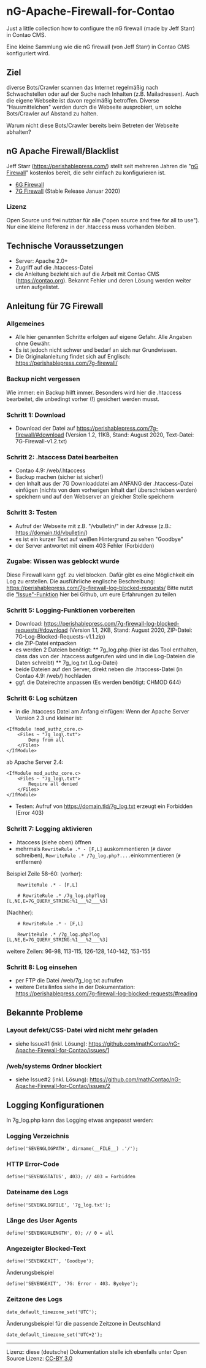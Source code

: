 # nG-Apache-Firewall-for-Contao
Just a little collection how to configure the nG firewall (made by Jeff Starr) in Contao CMS.

Eine kleine Sammlung wie die nG firewall (von Jeff Starr) in Contao CMS konfiguriert wird.

## Ziel
diverse Bots/Crawler scannen das Internet regelmäßig nach Schwachstellen oder auf der Suche nach Inhalten (z.B. Mailadressen). Auch die eigene Webseite ist davon regelmäßig betroffen. Diverse "Hausmittelchen" werden durch die Webseite ausprobiert, um solche Bots/Crawler auf Abstand zu halten.

Warum nicht diese Bots/Crawler bereits beim Betreten der Webseite abhalten?

## nG Apache Firewall/Blacklist
Jeff Starr (https://perishablepress.com/) stellt seit mehreren Jahren die "[nG Firewall](https://perishablepress.com/tag/ng/)"  kostenlos bereit, die sehr einfach zu konfigurieren ist.
* [6G Firewall](https://perishablepress.com/6g/)
* [7G Firewall](https://perishablepress.com/7g-firewall/) (Stable Release Januar 2020)
### Lizenz
Open Source und frei nutzbar für alle ("open source and free for all to use"). Nur eine kleine Referenz in der .htaccess muss vorhanden bleiben.

## Technische Voraussetzungen
* Server: Apache 2.0+
* Zugriff auf die .htaccess-Datei
* die Anleitung bezieht sich auf die Arbeit mit Contao CMS (https://contao.org). Bekannt Fehler und deren Lösung werden weiter unten aufgelistet.

## Anleitung für 7G Firewall
### Allgemeines
* Alle hier genannten Schritte erfolgen auf eigene Gefahr. Alle Angaben ohne Gewähr.
* Es ist jedoch nicht schwer und bedarf an sich nur Grundwissen.
* Die Originalanleitung findet sich auf Englisch: https://perishablepress.com/7g-firewall/
### Backup nicht vergessen
Wie immer: ein Backup hilft immer. Besonders wird hier die .htaccess bearbeitet, die unbedingt vorher (!) gesichert werden musst.
### Schritt 1: Download
* Download der Datei auf https://perishablepress.com/7g-firewall/#download (Version 1.2, 11KB, Stand: August 2020, Text-Datei: 7G-Firewall-v1.2.txt)
### Schritt 2: .htaccess Datei bearbeiten
* Contao 4.9: /web/.htaccess
* Backup machen (sicher ist sicher!)
* den Inhalt aus der 7G Downloaddatei am ANFANG der .htaccess-Datei einfügen (nichts von dem vorherigen Inhalt darf überschrieben werden)
* speichern und auf den Webserver an gleicher Stelle speichern
### Schritt 3: Testen
* Aufruf der Webseite mit z.B. "/vbulletin/" in der Adresse (z.B.: https://domain.tld/vbulletin/)
* es ist ein kurzer Text auf weißen Hintergrund zu sehen "Goodbye"
* der Server antwortet mit einem 403 Fehler (Forbidden)
### Zugabe: Wissen was geblockt wurde
Diese Firewall kann ggf. zu viel blocken. 
Dafür gibt es eine Möglichkeit ein Log zu erstellen. Die ausführliche englische Beschreibung: https://perishablepress.com/7g-firewall-log-blocked-requests/
Bitte nutzt die ["Issue"-Funktion](https://github.com/mathContao/xG-Apache-Firewall-for-Contao/issues) hier bei Github, um eure Erfahrungen zu teilen
### Schritt 5: Logging-Funktionen vorbereiten
* Download: https://perishablepress.com/7g-firewall-log-blocked-requests/#download (Version 1.1, 2KB, Stand: August 2020, ZIP-Datei: 7G-Log-Blocked-Requests-v1.1.zip)
* die ZIP-Datei entpacken
* es werden 2 Dateien benötigt:
** 7g_log.php (hier ist das Tool enthalten, dass das von der .htaccess aufgerufen wird und in die Log-Dateien die Daten schreibt)
** 7g_log.txt (Log-Datei)
* beide Dateien auf den Server, direkt neben die .htaccess-Datei (in Contao 4.9: /web/) hochladen
* ggf. die Dateirechte anpassen (Es werden benötigt: CHMOD 644)
### Schritt 6: Log schützen
* in die .htaccess Datei am Anfang einfügen:
Wenn der Apache Server Version 2.3 und kleiner ist:
```
<IfModule !mod_authz_core.c>
	<Files ~ "7g_log\.txt">
		Deny from all
	</Files>
</IfModule>
```
ab Apache Server 2.4:
```
<IfModule mod_authz_core.c>
	<Files ~ "7g_log\.txt">
		Require all denied
	</Files>
</IfModule>
```
* Testen: Aufruf von https://domain.tld/7g_log.txt erzeugt ein Forbidden (Error 403)
### Schritt 7: Logging aktivieren
* .htaccess (siehe oben) öffnen
* mehrmals `RewriteRule .* - [F,L]` auskommentieren (`#` davor schreiben), `RewriteRule .* /7g_log.php?....`einkommentieren (`#` entfernen)

Beispiel Zeile 58-60:
(vorher):
```	
	RewriteRule .* - [F,L]
	
	# RewriteRule .* /7g_log.php?log [L,NE,E=7G_QUERY_STRING:%1___%2___%3]
```
 (Nachher):
```
 	# RewriteRule .* - [F,L]
	
	RewriteRule .* /7g_log.php?log [L,NE,E=7G_QUERY_STRING:%1___%2___%3]
```
weitere Zeilen: 96-98, 113-115, 126-128, 140-142, 153-155
### Schritt 8: Log einsehen
* per FTP die Datei /web/7g_log.txt aufrufen
* weitere Detailinfos siehe in der Dokumentation: https://perishablepress.com/7g-firewall-log-blocked-requests/#reading

## Bekannte Probleme
### Layout defekt/CSS-Datei wird nicht mehr geladen
* siehe Issue#1 (inkl. Lösung): https://github.com/mathContao/nG-Apache-Firewall-for-Contao/issues/1
### /web/systems Ordner blockiert
* siehe Issue#2 (inkl. Lösung): https://github.com/mathContao/nG-Apache-Firewall-for-Contao/issues/2

## Logging Konfigurationen
In 7g_log.php kann das Logging etwas angepasst werden:
### Logging Verzeichnis
`define('SEVENGLOGPATH', dirname(__FILE__) .'/');`
### HTTP Error-Code
`define('SEVENGSTATUS', 403); // 403 = Forbidden`
### Dateiname des Logs
`define('SEVENGLOGFILE', '7g_log.txt');`
### Länge des User Agents
`define('SEVENGUALENGTH', 0); // 0 = all`
### Angezeigter Blocked-Text
`define('SEVENGEXIT', 'Goodbye');`

Änderungsbeispiel

`define('SEVENGEXIT', '7G: Error - 403. Byebye');`
### Zeitzone des Logs
`date_default_timezone_set('UTC');`

Änderungsbeispiel für die passende Zeitzone in Deutschland

`date_default_timezone_set('UTC+2');`

---
Lizenz: diese (deutsche) Dokumentation stelle ich ebenfalls unter Open Source Lizenz: [CC-BY 3.0](https://creativecommons.org/licenses/by/3.0/de/)


